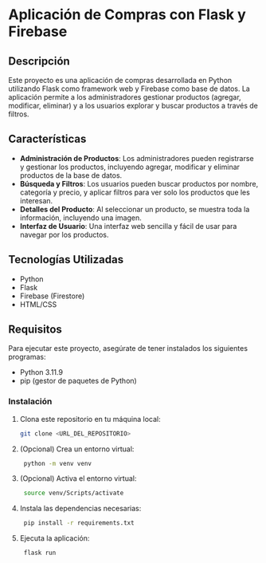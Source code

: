 # Aplicación de Compras con Flask y Firebase

## Descripción

Este proyecto es una aplicación de compras desarrollada en Python utilizando Flask como framework web y Firebase como base de datos. La aplicación permite a los administradores gestionar productos (agregar, modificar, eliminar) y a los usuarios explorar y buscar productos a través de filtros.

## Características

- **Administración de Productos**: Los administradores pueden registrarse y gestionar los productos, incluyendo agregar, modificar y eliminar productos de la base de datos.
- **Búsqueda y Filtros**: Los usuarios pueden buscar productos por nombre, categoría y precio, y aplicar filtros para ver solo los productos que les interesan.
- **Detalles del Producto**: Al seleccionar un producto, se muestra toda la información, incluyendo una imagen.
- **Interfaz de Usuario**: Una interfaz web sencilla y fácil de usar para navegar por los productos.

## Tecnologías Utilizadas

- Python
- Flask
- Firebase (Firestore)
- HTML/CSS

## Requisitos

Para ejecutar este proyecto, asegúrate de tener instalados los siguientes programas:

- Python 3.11.9
- pip (gestor de paquetes de Python)

### Instalación

1. Clona este repositorio en tu máquina local:
   ```bash
   git clone <URL_DEL_REPOSITORIO>

2. (Opcional) Crea un entorno virtual:
   ```bash
    python -m venv venv

3. (Opcional) Activa el entorno virtual:
   ```bash
    source venv/Scripts/activate

4. Instala las dependencias necesarias:
   ```bash
    pip install -r requirements.txt

5. Ejecuta la aplicación:
   ```bash
    flask run
